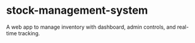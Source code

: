 # stock-management-system
A web app to manage inventory with dashboard, admin controls, and real-time tracking.
